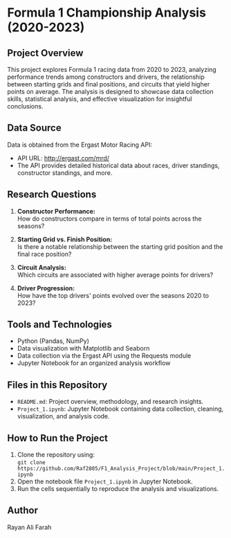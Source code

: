 # Formula 1 Championship Analysis (2020-2023)

## Project Overview

This project explores Formula 1 racing data from 2020 to 2023, analyzing performance trends among constructors and drivers, the relationship between starting grids and final positions, and circuits that yield higher points on average. The analysis is designed to showcase data collection skills, statistical analysis, and effective visualization for insightful conclusions.

## Data Source

Data is obtained from the Ergast Motor Racing API:
- API URL: http://ergast.com/mrd/
- The API provides detailed historical data about races, driver standings, constructor standings, and more.

## Research Questions

1. **Constructor Performance:**  
   How do constructors compare in terms of total points across the seasons?

2. **Starting Grid vs. Finish Position:**  
   Is there a notable relationship between the starting grid position and the final race position?

3. **Circuit Analysis:**  
   Which circuits are associated with higher average points for drivers?

4. **Driver Progression:**  
   How have the top drivers' points evolved over the seasons 2020 to 2023?

## Tools and Technologies

- Python (Pandas, NumPy)
- Data visualization with Matplotlib and Seaborn
- Data collection via the Ergast API using the Requests module
- Jupyter Notebook for an organized analysis workflow

## Files in this Repository

- `README.md`: Project overview, methodology, and research insights.
- `Project_1.ipynb`: Jupyter Notebook containing data collection, cleaning, visualization, and analysis code.

## How to Run the Project

1. Clone the repository using:  
   `git clone https://github.com/Raf2805/F1_Analysis_Project/blob/main/Project_1.ipynb`
2. Open the notebook file `Project_1.ipynb` in Jupyter Notebook.
3. Run the cells sequentially to reproduce the analysis and visualizations.

## Author

Rayan Ali Farah
